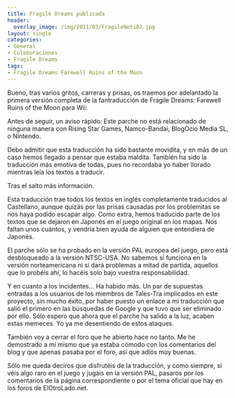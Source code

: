 ```yaml
---
title: Fragile Dreams publicada
header:
  overlay_image: /img/2011/03/FragileNoti02.jpg
layout: single
categories:
- General
- Colaboraciones
- Fragile Dreams
tags:
- Fragile Dreams Farewell Ruins of the Moon
---
```

Bueno, tras varios gritos, carreras y prisas, os traemos por adelantado la 
primera versión completa de la fantraducción de Fragile Dreams: Farewell 
Ruins of the Moon para Wii:

Antes de seguir, un aviso rápido: Este parche no está relacionado de ninguna 
manera con Rising Star Games, Namco-Bandai, BlogOcio Media SL, o Nintendo.

Debo admitir que esta traducción ha sido bastante movidita, y en más de un caso 
hemos llegado a pensar que estaba maldita. También ha sido la traducción más 
emotiva de todas, pues no recordaba yo haber llorado mientras leía los textos 
a traducir.

Tras el salto más información.

<!--more-->

Esta traducción trae todos los textos en inglés completamente traducidos al 
Castellano, aunque quizás por las prisas causadas por los problemitas se nos 
haya podido escapar algo. Como extra, hemos traducido parte de los textos que 
se dejaron en Japonés en el juego original en los mapas. Nos faltan unos cuántos, 
y vendría bien ayuda de alguien que entendiera de Japonés.

El parche sólo se ha probado en la versión PAL europea del juego, pero está 
desbloqueado a la versión NTSC-USA. No sabemos si funciona en la versión norteamericana 
ni si dará problemas a mitad de partida, aquellos que lo probéis ahí, lo hacéis solo 
bajo vuestra responsabilidad.

Y en cuanto a los incidentes... Ha habido más. Un par de supuestas entradas a los 
usuarios de los miembros de Tales-Tra implicados en este proyecto, sin mucho éxito, 
por haber puesto un enlace a mi traducción que salió el primero en las búsquedas de 
Google y que tuvo que ser eliminado por ello. Sólo espero que ahora que el parche ha 
salido a la luz, acaben estas memeces. Yo ya me desentiendo de estos ataques.

También voy a cerrar el foro que he abierto hace no tanto. Me he demostrado a mí mismo 
que ya estaba cómodo con los comentarios del blog y que apenas pasaba por el foro, 
así que adiós muy buenas.

Sólo me queda deciros que disfrutéis de la traducción, y como siempre, si véis algo 
raro en el juego y jugáis en la versión PAL, pasaros por los comentarios de la página 
correspondiente o por el tema oficial que hay en los foros de ElOtroLado.net.
